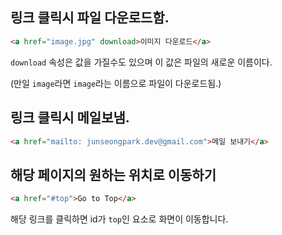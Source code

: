 ## 링크 클릭시 파일 다운로드함.

```html
<a href="image.jpg" download>이미지 다운로드</a>
```

`download` 속성은 값을 가질수도 있으며 이 값은 파일의 새로운 이름이다.

(만일 `image`라면 `image`라는 이름으로 파일이 다운로드됨.)


## 링크 클릭시 메일보냄.
```html
<a href="mailto: junseongpark.dev@gmail.com">메일 보내기</a>
```





## 해당 페이지의 원하는 위치로 이동하기

```html
<a href="#top">Go to Top</a>
```

해당 링크를 클릭하면 id가 `top`인 요소로 화면이 이동합니다.